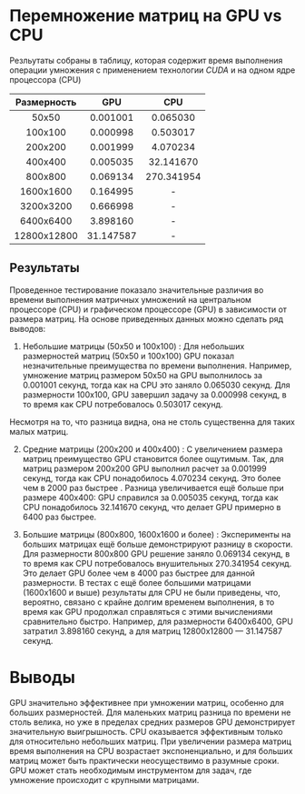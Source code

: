 # Перемножение матриц на GPU vs CPU

Резльутаты собраны в таблицу, которая содержит время выполнения операции умножения с применением технологии _CUDA_ и на одном ядре процессора (CPU)

| Размерность |    GPU    |    CPU     |
| :---------: | :-------: | :--------: |
|    50x50    | 0.001001  |  0.065030  |
|   100x100   | 0.000998  |  0.503017  |
|   200x200   | 0.001999  |  4.070234  |
|   400x400   | 0.005035  | 32.141670  |
|   800x800   | 0.069134  | 270.341954 |
|  1600x1600  | 0.164995  |     -      |
|  3200x3200  | 0.666998  |     -      |
|  6400x6400  | 3.898160  |     -      |
| 12800x12800 | 31.147587 |     -      |

## Результаты

Проведенное тестирование показало значительные различия во времени выполнения матричных умножений на центральном процессоре (CPU) и графическом процессоре (GPU) в зависимости от размера матриц. На основе приведенных данных можно сделать ряд выводов:

1. Небольшие матрицы (50x50 и 100x100) :
   Для небольших размерностей матриц (50x50 и 100x100) GPU показал незначительные преимущества по времени выполнения. Например, умножение матриц размером 50x50 на GPU выполнилось за 0.001001 секунд, тогда как на CPU это заняло 0.065030 секунд. Для размерности 100x100, GPU завершил задачу за 0.000998 секунд, в то время как CPU потребовалось 0.503017 секунд.

Несмотря на то, что разница видна, она не столь существенна для таких малых матриц.

2. Средние матрицы (200x200 и 400x400) :
   С увеличением размера матриц преимущество GPU становится более ощутимым. Так, для матриц размером 200x200 GPU выполнил расчет за 0.001999 секунд, тогда как CPU понадобилось 4.070234 секунд. Это более чем в 2000 раз быстрее .
   Разница увеличивается ещё больше при размере 400x400: GPU справился за 0.005035 секунд, тогда как CPU понадобилось 32.141670 секунд, что делает GPU примерно в 6400 раз быстрее.

3. Большие матрицы (800x800, 1600x1600 и более) :
   Эксперименты на больших матрицах ещё больше демонстрируют разницу в скорости. Для размерности 800x800 GPU решение заняло 0.069134 секунд, в то время как CPU потребовалось внушительных 270.341954 секунд. Это делает GPU более чем в 4000 раз быстрее для данной размерности.
   В тестах с ещё более большими матрицами (1600x1600 и выше) результаты для CPU не были приведены, что, вероятно, связано с крайне долгим временем выполнения, в то время как GPU продолжал справляться с этими вычислениями сравнительно быстро. Например, для размерности 6400x6400, GPU затратил 3.898160 секунд, а для матриц 12800x12800 — 31.147587 секунд.

# Выводы

GPU значительно эффективнее при умножении матриц, особенно для больших размерностей. Для маленьких матриц разница по времени не столь велика, но уже в пределах средних размеров GPU демонстрирует значительную выигрышность.
CPU оказывается эффективным только для относительно небольших матриц. При увеличении размера матриц время выполнения на CPU возрастает экспоненциально, и для больших матриц может быть практически неосуществимо в разумные сроки.
GPU может стать необходимым инструментом для задач, где умножение происходит с крупными матрицами.
